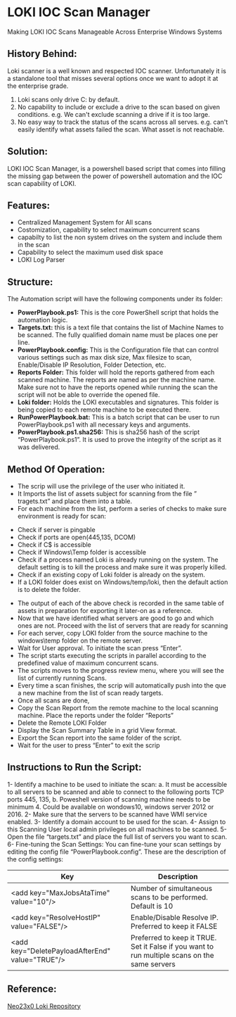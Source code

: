            
                                                                                                                                                                         
LOKI IOC Scan Manager
=========================================================
Making LOKI IOC Scans Manageable Across Enterprise Windows Systems 

## History Behind:
Loki scanner is a well known and respected IOC scanner. Unfortunately it is a standalone tool that misses several options once we want to adopt it at the enterprise grade.

1. Loki scans only drive C: by default.
2. No capability to include or exclude a drive to the scan based on given conditions. e.g. We can't exclude scanning a drive if it is too large.
3. No easy way to track the status of the scans across all serves. e.g. can't easily identify what assets failed the scan. What asset is not reachable. 

## Solution:
LOKI IOC Scan Manager, is a powershell based script that comes into filling the missing gap between the power of powershell automation and the IOC scan capability of LOKI.

## Features:

- Centralized Management System for All scans
- Costomization, capability to select maximum concurrent scans
- capabilty to list the non system drives on the system and include them in the scan
- Capability to select the maximum used disk space
- LOKI Log Parser

## Structure:
The Automation script will have the following components under its folder:
-	**PowerPlaybook.ps1:** This is the core PowerShell script that holds the automation logic.
-	**Targets.txt:** this is a text file that contains the list of Machine Names to be scanned. The fully qualified domain name must be places one per line.
-	**PowerPlaybook.config:** This is the Configuration file that can control various settings such as max disk size, Max filesize to scan,  Enable/Disable  IP Resolution, Folder Detection, etc. 
-	**Reports Folder:** This folder will hold the reports gathered from each scanned machine. The reports are named as per the machine name. Make sure not to have the reports opened while running the scan the script will not be able to override the opened file. 
-	**Loki folder:** Holds the LOKI executables and signatures. This folder is being copied to each remote machine to be executed there.
-	**RunPowerPlaybook.bat:** This is a batch script that can be user to run PowerPlaybook.ps1 with all necessary keys and arguments.
-	**PowerPlaybook.ps1.sha256:** This is sha256 hash of the script “PowerPlaybook.ps1”. It is used to prove the integrity of the script as it was delivered.

## Method Of Operation:
-	The scrip will use the privilege of the user who initiated it.
-	It Imports the list of assets subject for scanning from the file ” tragets.txt” and place them into a table. 
-	For each machine from the list, perform a series of checks to make sure environment is ready for scan:
  * Check if server is pingable
  * Check if ports are open(445,135, DCOM)
  * Check if C$ is accessible
  * Check if Windows\Temp folder is accessible
  * Check if a process named Loki is already running on the system. The default setting is to kill the process and make sure it was properly killed.
  * Check if an existing copy of Loki folder is already on the system.
  * If a LOKI folder does exist on Windows/temp/loki, then the default action is to delete the folder.
-	The output of each of the above check is recorded in the same table of assets in preparation for exporting it later-on as a reference.
-	Now that we have identified what servers are good to go and which ones are not. Proceed with the list of servers that are ready for scanning
-	For each server, copy LOKI folder from the source machine to the windows\temp folder on the remote server.
-	Wait for User approval. To initiate the scan press “Enter”.
-	The script starts executing the scripts in parallel according to the predefined value of maximum concurrent scans.
-	The scripts moves to the progress review menu, where you will see the list of currently running Scans.
-	Every time a scan finishes, the scrip will automatically push into the que a new machine from the list of scan ready targets.
-	Once all scans are done,
-	Copy the Scan Report from the remote machine to the local scanning machine. Place the reports under the folder “Reports” 
-	Delete the Remote LOKI Folder
-	Display the Scan Summary Table in a grid View format.
-	Export the Scan report into the same folder of the script.
-	Wait for the user to press “Enter” to exit the scrip

## Instructions to Run the Script:
1-	Identify a machine to be used to initiate the scan:
  a.	It must be accessible to all servers to be scanned and able to connect to the following ports TCP ports 445, 135, 
  b.	Poweshell version of scanning machine needs to be minimum 4. Could be available on wondows10, windows server 2012 or 2016.
2-	Make sure that the servers to be scanned have WMI service enabled.
3-	Identify a domain account to be used for the scan.
4-	Assign to this Scanning User local admin privileges on all machines to be scanned.
5-	Open the file “targets.txt” and place the full list of servers you want to scan.
6-	Fine-tuning the Scan Settings: You can fine-tune your scan settings by editing the config file “PowerPlaybook.config”. These are the description of the config settings:

| Key | Description |
|-----|-------------|
| &lt;add key="MaxJobsAtaTime" value="10"/&gt; | Number of simultaneous scans to be performed. Default is 10 |
| &lt;add key="ResolveHostIP" value="FALSE"/&gt; | Enable/Disable Resolve IP. Preferred to keep it FALSE |
| &lt;add key="DeletePayloadAfterEnd" value="TRUE"/&gt; | Preferred to keep it TRUE. Set it False if you want to run multiple scans  on the same servers |

## Reference:
[Neo23x0 Loki Repository](https://github.com/Neo23x0/Loki)
